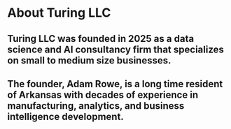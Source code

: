 # About Turing LLC

## Turing LLC was founded in 2025 as a data science and AI consultancy firm that specializes on small to medium size businesses.

## The founder, Adam Rowe, is a long time resident of Arkansas with decades of experience in manufacturing, analytics, and business intelligence development.

